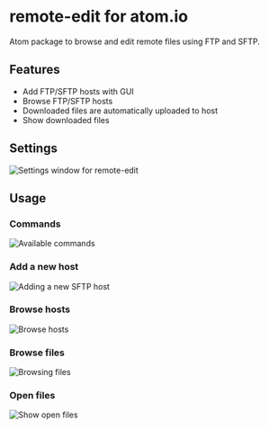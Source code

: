 # remote-edit for atom.io

Atom package to browse and edit remote files using FTP and SFTP.

## Features
* Add FTP/SFTP hosts with GUI
* Browse FTP/SFTP hosts
* Downloaded files are automatically uploaded to host
* Show downloaded files

## Settings
![Settings window for remote-edit](http://i.imgur.com/YReATky.png)

## Usage
### Commands
![Available commands](http://i.imgur.com/c7zMNAS.png)

### Add a new host
![Adding a new SFTP host](http://i.imgur.com/CYdwUbn.png)

### Browse hosts
![Browse hosts](http://i.imgur.com/F69DTAm.png)

### Browse files
![Browsing files](http://i.imgur.com/ZFrHBIJ.png)

### Open files
![Show open files](http://i.imgur.com/EHu5Ct8.png)
